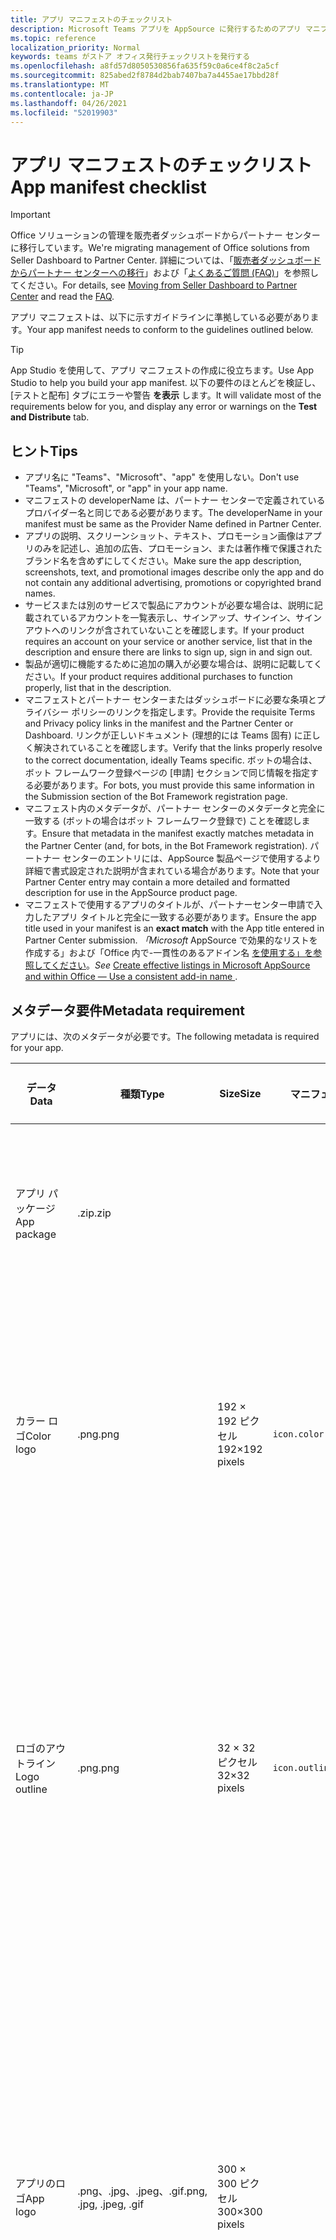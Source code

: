 ```yaml
---
title: アプリ マニフェストのチェックリスト
description: Microsoft Teams アプリを AppSource に発行するためのアプリ マニフェストのチェックリスト
ms.topic: reference
localization_priority: Normal
keywords: teams がストア オフィス発行チェックリストを発行する
ms.openlocfilehash: a8fd57d8050530856fa635f59c0a6ce4f8c2a5cf
ms.sourcegitcommit: 825abed2f8784d2bab7407ba7a4455ae17bbd28f
ms.translationtype: MT
ms.contentlocale: ja-JP
ms.lasthandoff: 04/26/2021
ms.locfileid: "52019903"
---
```

# <a name="app-manifest-checklist"></a><span data-ttu-id="b98bf-104">アプリ マニフェストのチェックリスト</span><span class="sxs-lookup"><span data-stu-id="b98bf-104">App manifest checklist</span></span>

>[!IMPORTANT]
><span data-ttu-id="b98bf-105">Office ソリューションの管理を販売者ダッシュボードからパートナー センターに移行しています。</span><span class="sxs-lookup"><span data-stu-id="b98bf-105">We're migrating management of Office solutions from Seller Dashboard to Partner Center.</span></span> <span data-ttu-id="b98bf-106">詳細については、「[販売者ダッシュボードからパートナー センターへの移行](https://developer.microsoft.com/office/blogs/moving-management-of-solutions-from-seller-dashboard-to-partner-center/)」および「[よくあるご質問 (FAQ)](https://docs.microsoft.com/office/dev/store/partner-center-faq)」を参照してください。</span><span class="sxs-lookup"><span data-stu-id="b98bf-106">For details, see [Moving from Seller Dashboard to Partner Center](https://developer.microsoft.com/office/blogs/moving-management-of-solutions-from-seller-dashboard-to-partner-center/) and read the [FAQ](https://docs.microsoft.com/office/dev/store/partner-center-faq).</span></span>

<span data-ttu-id="b98bf-107">アプリ マニフェストは、以下に示すガイドラインに準拠している必要があります。</span><span class="sxs-lookup"><span data-stu-id="b98bf-107">Your app manifest needs to conform to the guidelines outlined below.</span></span>

>[!Tip]
> <span data-ttu-id="b98bf-108">App Studio を使用して、アプリ マニフェストの作成に役立ちます。</span><span class="sxs-lookup"><span data-stu-id="b98bf-108">Use App Studio to help you build your app manifest.</span></span> <span data-ttu-id="b98bf-109">以下の要件のほとんどを検証し、[テストと配布] タブにエラーや警告 **を表示** します。</span><span class="sxs-lookup"><span data-stu-id="b98bf-109">It will validate most of the requirements below for you, and display any error or warnings on the **Test and Distribute** tab.</span></span>

## <a name="tips"></a><span data-ttu-id="b98bf-110">ヒント</span><span class="sxs-lookup"><span data-stu-id="b98bf-110">Tips</span></span>

* <span data-ttu-id="b98bf-111">アプリ名に "Teams"、"Microsoft"、"app" を使用しない。</span><span class="sxs-lookup"><span data-stu-id="b98bf-111">Don't use "Teams", "Microsoft", or "app" in your app name.</span></span>
* <span data-ttu-id="b98bf-112">マニフェストの developerName は、パートナー センターで定義されているプロバイダー名と同じである必要があります。</span><span class="sxs-lookup"><span data-stu-id="b98bf-112">The developerName in your manifest must be same as the Provider Name defined in Partner Center.</span></span>
* <span data-ttu-id="b98bf-113">アプリの説明、スクリーンショット、テキスト、プロモーション画像はアプリのみを記述し、追加の広告、プロモーション、または著作権で保護されたブランド名を含めずにしてください。</span><span class="sxs-lookup"><span data-stu-id="b98bf-113">Make sure the app description, screenshots, text, and promotional images describe only the app and do not contain any additional advertising, promotions or copyrighted brand names.</span></span>
* <span data-ttu-id="b98bf-114">サービスまたは別のサービスで製品にアカウントが必要な場合は、説明に記載されているアカウントを一覧表示し、サインアップ、サインイン、サインアウトへのリンクが含されていないことを確認します。</span><span class="sxs-lookup"><span data-stu-id="b98bf-114">If your product requires an account on your service or another service, list that in the description and ensure there are links to sign up, sign in and sign out.</span></span>
* <span data-ttu-id="b98bf-115">製品が適切に機能するために追加の購入が必要な場合は、説明に記載してください。</span><span class="sxs-lookup"><span data-stu-id="b98bf-115">If your product requires additional purchases to function properly, list that in the description.</span></span>
* <span data-ttu-id="b98bf-116">マニフェストとパートナー センターまたはダッシュボードに必要な条項とプライバシー ポリシーのリンクを指定します。</span><span class="sxs-lookup"><span data-stu-id="b98bf-116">Provide the requisite Terms and Privacy policy links in the manifest and the Partner Center or Dashboard.</span></span> <span data-ttu-id="b98bf-117">リンクが正しいドキュメント (理想的には Teams 固有) に正しく解決されていることを確認します。</span><span class="sxs-lookup"><span data-stu-id="b98bf-117">Verify that the links properly resolve to the correct documentation, ideally Teams specific.</span></span> <span data-ttu-id="b98bf-118">ボットの場合は、ボット フレームワーク登録ページの [申請] セクションで同じ情報を指定する必要があります。</span><span class="sxs-lookup"><span data-stu-id="b98bf-118">For bots, you must provide this same information in the Submission section of the Bot Framework registration page.</span></span>
* <span data-ttu-id="b98bf-119">マニフェスト内のメタデータが、パートナー センターのメタデータと完全に一致する (ボットの場合はボット フレームワーク登録で) ことを確認します。</span><span class="sxs-lookup"><span data-stu-id="b98bf-119">Ensure that metadata in the manifest exactly matches metadata in the Partner Center (and, for bots, in the Bot Framework registration).</span></span> <span data-ttu-id="b98bf-120">パートナー センターのエントリには、AppSource 製品ページで使用するより詳細で書式設定された説明が含まれている場合があります。</span><span class="sxs-lookup"><span data-stu-id="b98bf-120">Note that your Partner Center entry may contain a more detailed and formatted description for use in the AppSource product page.</span></span>
* <span data-ttu-id="b98bf-121">マニフェストで使用するアプリのタイトルが、パートナーセンター申請で入力したアプリ タイトルと完全に一致する必要があります。</span><span class="sxs-lookup"><span data-stu-id="b98bf-121">Ensure the app title used in your manifest is an **exact match** with the App title entered in Partner Center submission.</span></span> <span data-ttu-id="b98bf-122">*「Microsoft* AppSource で効果的なリストを作成する」および「Office 内で-一貫性のあるアドイン名 [を使用する」を参照してください](https://docs.microsoft.com/office/dev/store/create-effective-office-store-listings#use-a-consistent-add-in-name)。</span><span class="sxs-lookup"><span data-stu-id="b98bf-122">*See* [Create effective listings in Microsoft AppSource and within Office — Use a consistent add-in name ](https://docs.microsoft.com/office/dev/store/create-effective-office-store-listings#use-a-consistent-add-in-name).</span></span>

## <a name="metadata-requirement"></a><span data-ttu-id="b98bf-123">メタデータ要件</span><span class="sxs-lookup"><span data-stu-id="b98bf-123">Metadata requirement</span></span>

<span data-ttu-id="b98bf-124">アプリには、次のメタデータが必要です。</span><span class="sxs-lookup"><span data-stu-id="b98bf-124">The following metadata is required for your app.</span></span>

|<span data-ttu-id="b98bf-125">データ</span><span class="sxs-lookup"><span data-stu-id="b98bf-125">Data</span></span>|<span data-ttu-id="b98bf-126">種類</span><span class="sxs-lookup"><span data-stu-id="b98bf-126">Type</span></span>|<span data-ttu-id="b98bf-127">Size</span><span class="sxs-lookup"><span data-stu-id="b98bf-127">Size</span></span>|<span data-ttu-id="b98bf-128">マニフェスト</span><span class="sxs-lookup"><span data-stu-id="b98bf-128">Manifest</span></span>|<span data-ttu-id="b98bf-129">パートナー センター</span><span class="sxs-lookup"><span data-stu-id="b98bf-129">Partner Center</span></span>|<span data-ttu-id="b98bf-130">説明</span><span class="sxs-lookup"><span data-stu-id="b98bf-130">Description</span></span>|
|---|---|---|---|---|---|
|<span data-ttu-id="b98bf-131">アプリ パッケージ</span><span class="sxs-lookup"><span data-stu-id="b98bf-131">App package</span></span>|<span data-ttu-id="b98bf-132">.zip</span><span class="sxs-lookup"><span data-stu-id="b98bf-132">.zip</span></span>|||<span data-ttu-id="b98bf-133">✔</span><span class="sxs-lookup"><span data-stu-id="b98bf-133">✔</span></span>|<span data-ttu-id="b98bf-134">アップロードまたは AppSource 申請の実際のアプリ パッケージ。</span><span class="sxs-lookup"><span data-stu-id="b98bf-134">The actual app package for uploading or AppSource submission.</span></span>|
|<span data-ttu-id="b98bf-135">カラー ロゴ</span><span class="sxs-lookup"><span data-stu-id="b98bf-135">Color logo</span></span>|<span data-ttu-id="b98bf-136">.png</span><span class="sxs-lookup"><span data-stu-id="b98bf-136">.png</span></span>|<span data-ttu-id="b98bf-137">192 &times; 192 ピクセル</span><span class="sxs-lookup"><span data-stu-id="b98bf-137">192&times;192 pixels</span></span>|`icon.color`||<span data-ttu-id="b98bf-138">Teams ギャラリーの製品ページ一覧に表示するアイコン。</span><span class="sxs-lookup"><span data-stu-id="b98bf-138">The icon to display in the product page listing in the Teams gallery.</span></span> <span data-ttu-id="b98bf-139">これはフルカラーの製品ロゴです。</span><span class="sxs-lookup"><span data-stu-id="b98bf-139">This is your full-color product logo.</span></span>|
|<span data-ttu-id="b98bf-140">ロゴのアウトライン</span><span class="sxs-lookup"><span data-stu-id="b98bf-140">Logo outline</span></span>|<span data-ttu-id="b98bf-141">.png</span><span class="sxs-lookup"><span data-stu-id="b98bf-141">.png</span></span>|<span data-ttu-id="b98bf-142">32 &times; 32 ピクセル</span><span class="sxs-lookup"><span data-stu-id="b98bf-142">32&times;32 pixels</span></span>|`icon.outline`||<span data-ttu-id="b98bf-143">Teams、Teams チャット チャネル、その他の場所に表示するアイコン。</span><span class="sxs-lookup"><span data-stu-id="b98bf-143">The icon to display in Teams, in the Teams chat channel and other locations.</span></span> <span data-ttu-id="b98bf-144">これは、透明な背景を持つ白いアウトラインとしてレンダリングされるロゴです。</span><span class="sxs-lookup"><span data-stu-id="b98bf-144">This is your logo rendered as a white outline with transparent background.</span></span>|
|<span data-ttu-id="b98bf-145">アプリのロゴ</span><span class="sxs-lookup"><span data-stu-id="b98bf-145">App logo</span></span>|<span data-ttu-id="b98bf-146">.png、.jpg、.jpeg、.gif</span><span class="sxs-lookup"><span data-stu-id="b98bf-146">.png, .jpg, .jpeg, .gif</span></span>|<span data-ttu-id="b98bf-147">300 &times; 300 ピクセル</span><span class="sxs-lookup"><span data-stu-id="b98bf-147">300&times;300 pixels</span></span>||<span data-ttu-id="b98bf-148">✔</span><span class="sxs-lookup"><span data-stu-id="b98bf-148">✔</span></span>|<span data-ttu-id="b98bf-149">AppSource に表示するアイコン。</span><span class="sxs-lookup"><span data-stu-id="b98bf-149">The icon to display in AppSource.</span></span> <span data-ttu-id="b98bf-150">これはフルカラーの製品ロゴであり、マニフェストで使用されているファイルとは異なるファイルです `icon.color` 。</span><span class="sxs-lookup"><span data-stu-id="b98bf-150">This is the full-color product logo, and is a different file from the one used in the manifest for `icon.color`.</span></span> <span data-ttu-id="b98bf-151">512 KB より小さい必要があります。</span><span class="sxs-lookup"><span data-stu-id="b98bf-151">it should be smaller than 512 KB.</span></span>|
|<span data-ttu-id="b98bf-152">サポート リンク</span><span class="sxs-lookup"><span data-stu-id="b98bf-152">Support link</span></span>|<span data-ttu-id="b98bf-153">URL</span><span class="sxs-lookup"><span data-stu-id="b98bf-153">URL</span></span>|||<span data-ttu-id="b98bf-154">✔</span><span class="sxs-lookup"><span data-stu-id="b98bf-154">✔</span></span>|<span data-ttu-id="b98bf-155">アプリをインストールしていない可能性があるエンド ユーザー向けサポート 資料へのリンク。</span><span class="sxs-lookup"><span data-stu-id="b98bf-155">A link to support material for end users who may not have installed your app.</span></span> <span data-ttu-id="b98bf-156">一般公開のリンクは、ログイン (HTTPS) なしでアクセスできます。</span><span class="sxs-lookup"><span data-stu-id="b98bf-156">Publicly available link accessible without any login (HTTPS).</span></span>|
|<span data-ttu-id="b98bf-157">プライバシー リンク</span><span class="sxs-lookup"><span data-stu-id="b98bf-157">Privacy link</span></span>|<span data-ttu-id="b98bf-158">URL</span><span class="sxs-lookup"><span data-stu-id="b98bf-158">URL</span></span>||`developer.privacyUrl`|<span data-ttu-id="b98bf-159">✔</span><span class="sxs-lookup"><span data-stu-id="b98bf-159">✔</span></span>|<span data-ttu-id="b98bf-160">プライバシー ポリシー (HTTPS) へのリンク。</span><span class="sxs-lookup"><span data-stu-id="b98bf-160">A link to your privacy policy (HTTPS).</span></span>|
|<span data-ttu-id="b98bf-161">ビデオ リンク</span><span class="sxs-lookup"><span data-stu-id="b98bf-161">Video link</span></span>|<span data-ttu-id="b98bf-162">URL</span><span class="sxs-lookup"><span data-stu-id="b98bf-162">URL</span></span>|||<span data-ttu-id="b98bf-163">オプション</span><span class="sxs-lookup"><span data-stu-id="b98bf-163">Optional</span></span>|<span data-ttu-id="b98bf-164">アプリに関するビデオへのリンク。</span><span class="sxs-lookup"><span data-stu-id="b98bf-164">A link to a video about your app.</span></span>|
|<span data-ttu-id="b98bf-165">EULA</span><span class="sxs-lookup"><span data-stu-id="b98bf-165">EULA</span></span>|<span data-ttu-id="b98bf-166">.doc、.pdf など</span><span class="sxs-lookup"><span data-stu-id="b98bf-166">.doc, .pdf, etc.</span></span>|||<span data-ttu-id="b98bf-167">オプション</span><span class="sxs-lookup"><span data-stu-id="b98bf-167">Optional</span></span>|<span data-ttu-id="b98bf-168">AppSource には、添付ファイルとして提供できるエンドユーザー ライセンス契約 (EULA) が必要です。</span><span class="sxs-lookup"><span data-stu-id="b98bf-168">AppSource requires an end-user licensing agreement (EULA), which you can provide as an attachment.</span></span> <span data-ttu-id="b98bf-169">EULA を提出しない場合は、お客様に代わって 1 つが提供されます。</span><span class="sxs-lookup"><span data-stu-id="b98bf-169">If you choose not to submit a EULA, one will be provided on your behalf.</span></span>|
|<span data-ttu-id="b98bf-170">利用規約</span><span class="sxs-lookup"><span data-stu-id="b98bf-170">Terms of service</span></span>|<span data-ttu-id="b98bf-171">URL</span><span class="sxs-lookup"><span data-stu-id="b98bf-171">URL</span></span>||`developer.termsOfServiceUrl`||<span data-ttu-id="b98bf-172">サービス条件 (HTTPS) へのリンク。</span><span class="sxs-lookup"><span data-stu-id="b98bf-172">A link to your terms of service (HTTPS).</span></span>|
|<span data-ttu-id="b98bf-173">テスト ノート</span><span class="sxs-lookup"><span data-stu-id="b98bf-173">Test Notes</span></span>|<span data-ttu-id="b98bf-174">インラインまたはパブリック URL へのリンクを入力する</span><span class="sxs-lookup"><span data-stu-id="b98bf-174">Fill inline or link to a public URL</span></span>|||<span data-ttu-id="b98bf-175">アプリケーションの手順をステップ別にテストする方法に関する詳細なテスト ノート。</span><span class="sxs-lookup"><span data-stu-id="b98bf-175">Detailed test notes on how to test your application step by step.</span></span> <span data-ttu-id="b98bf-176">管理者と管理者以外のシナリオをテストするための 2 つのログイン資格情報を含める必要があります。</span><span class="sxs-lookup"><span data-stu-id="b98bf-176">Please include two login credentials for testing Admin and Non-admin scenarios.</span></span>|

## <a name="localized-content"></a><span data-ttu-id="b98bf-177">ローカライズされたコンテンツ</span><span class="sxs-lookup"><span data-stu-id="b98bf-177">Localized content</span></span>

> [!NOTE]
> <span data-ttu-id="b98bf-178">AppSource は、次のメタデータのローカライズされたコンテンツをサポートする予定です。</span><span class="sxs-lookup"><span data-stu-id="b98bf-178">AppSource plans to support localized content for the following metadata.</span></span> <span data-ttu-id="b98bf-179">現在、アプリの登録情報は AppSource の英語でのみ表示されますが、Teams クライアントに適切にローカライズされた表示されます。</span><span class="sxs-lookup"><span data-stu-id="b98bf-179">Currently, your app listing will only show in English in AppSource, but will display properly localized in the Teams client.</span></span> <span data-ttu-id="b98bf-180">詳細 [については、「アプリのローカライズ」](~/concepts/build-and-test/apps-localization.md) を参照してください。</span><span class="sxs-lookup"><span data-stu-id="b98bf-180">See [localizing your app](~/concepts/build-and-test/apps-localization.md) for more information.</span></span>

|<span data-ttu-id="b98bf-181">データ</span><span class="sxs-lookup"><span data-stu-id="b98bf-181">Data</span></span>|<span data-ttu-id="b98bf-182">種類</span><span class="sxs-lookup"><span data-stu-id="b98bf-182">Type</span></span>|<span data-ttu-id="b98bf-183">Size</span><span class="sxs-lookup"><span data-stu-id="b98bf-183">Size</span></span>|<span data-ttu-id="b98bf-184">マニフェスト</span><span class="sxs-lookup"><span data-stu-id="b98bf-184">Manifest</span></span>|<span data-ttu-id="b98bf-185">パートナー センター</span><span class="sxs-lookup"><span data-stu-id="b98bf-185">Partner Center</span></span>|<span data-ttu-id="b98bf-186">説明</span><span class="sxs-lookup"><span data-stu-id="b98bf-186">Description</span></span>|
|---|---|---|---|---|---|
|<span data-ttu-id="b98bf-187">アプリ名</span><span class="sxs-lookup"><span data-stu-id="b98bf-187">App name</span></span>|<span data-ttu-id="b98bf-188">String</span><span class="sxs-lookup"><span data-stu-id="b98bf-188">String</span></span>|<span data-ttu-id="b98bf-189">30</span><span class="sxs-lookup"><span data-stu-id="b98bf-189">30</span></span>|`name.short`|<span data-ttu-id="b98bf-190">✔</span><span class="sxs-lookup"><span data-stu-id="b98bf-190">✔</span></span>|<span data-ttu-id="b98bf-191">ストアフロントと製品に表示されるアプリケーションの名前。</span><span class="sxs-lookup"><span data-stu-id="b98bf-191">The name for your application as it should appear in the storefront and in product.</span></span>|
|<span data-ttu-id="b98bf-192">長いアプリ名</span><span class="sxs-lookup"><span data-stu-id="b98bf-192">Long app name</span></span>|<span data-ttu-id="b98bf-193">String</span><span class="sxs-lookup"><span data-stu-id="b98bf-193">String</span></span>|<span data-ttu-id="b98bf-194">30</span><span class="sxs-lookup"><span data-stu-id="b98bf-194">30</span></span>|`name.full`|<span data-ttu-id="b98bf-195">✔</span><span class="sxs-lookup"><span data-stu-id="b98bf-195">✔</span></span>|<span data-ttu-id="b98bf-196">ストアフロントと製品に表示されるアプリケーションの名前。</span><span class="sxs-lookup"><span data-stu-id="b98bf-196">The name for your application as it should appear in the storefront and in product.</span></span>|
|<span data-ttu-id="b98bf-197">簡潔な説明</span><span class="sxs-lookup"><span data-stu-id="b98bf-197">Short description</span></span>|<span data-ttu-id="b98bf-198">String</span><span class="sxs-lookup"><span data-stu-id="b98bf-198">String</span></span>|<span data-ttu-id="b98bf-199">80</span><span class="sxs-lookup"><span data-stu-id="b98bf-199">80</span></span>|`description.short`|<span data-ttu-id="b98bf-200">✔</span><span class="sxs-lookup"><span data-stu-id="b98bf-200">✔</span></span>|<span data-ttu-id="b98bf-201">アプリの簡単な説明。</span><span class="sxs-lookup"><span data-stu-id="b98bf-201">Short description of your app.</span></span>|
|<span data-ttu-id="b98bf-202">詳しい説明</span><span class="sxs-lookup"><span data-stu-id="b98bf-202">Long description</span></span>|<span data-ttu-id="b98bf-203">String</span><span class="sxs-lookup"><span data-stu-id="b98bf-203">String</span></span>|<span data-ttu-id="b98bf-204">4000</span><span class="sxs-lookup"><span data-stu-id="b98bf-204">4000</span></span>|`description.full`|<span data-ttu-id="b98bf-205">✔</span><span class="sxs-lookup"><span data-stu-id="b98bf-205">✔</span></span>|<span data-ttu-id="b98bf-206">アプリの詳細な説明。</span><span class="sxs-lookup"><span data-stu-id="b98bf-206">A more detailed description of your app.</span></span> <span data-ttu-id="b98bf-207">マニフェスト ファイルでは、正確な概要が適切です。</span><span class="sxs-lookup"><span data-stu-id="b98bf-207">In the manifest file, an accurate summary is adequate.</span></span> <span data-ttu-id="b98bf-208">パートナー センターでは、AppSource 製品ページの詳細で書式設定された説明を使用できます。</span><span class="sxs-lookup"><span data-stu-id="b98bf-208">In Partner Center, you can use a richer and formatted description for AppSource product page.</span></span>|
|<span data-ttu-id="b98bf-209">スクリーン ショット (1 ~ 5)</span><span class="sxs-lookup"><span data-stu-id="b98bf-209">Screen shots (1-5)</span></span>|<span data-ttu-id="b98bf-210">.png、.jpg、または .gif</span><span class="sxs-lookup"><span data-stu-id="b98bf-210">.png, .jpg, or .gif</span></span>|<span data-ttu-id="b98bf-211">1366w x 768h および 1024 KB より小さい</span><span class="sxs-lookup"><span data-stu-id="b98bf-211">1366w x 768h and smaller than 1024 KB</span></span>||<span data-ttu-id="b98bf-212">✔</span><span class="sxs-lookup"><span data-stu-id="b98bf-212">✔</span></span>|<span data-ttu-id="b98bf-213">アプリのエクスペリエンスを示すスクリーン ショットが少なくとも 1 つ。</span><span class="sxs-lookup"><span data-stu-id="b98bf-213">At least one screen shot that shows your app experience.</span></span> <span data-ttu-id="b98bf-214">アプリの詳細ページで使用します。</span><span class="sxs-lookup"><span data-stu-id="b98bf-214">Uses on the app details page.</span></span>|

## <a name="submission-extras-for-bots"></a><span data-ttu-id="b98bf-215">ボットの申請の追加</span><span class="sxs-lookup"><span data-stu-id="b98bf-215">Submission extras for bots</span></span>

<span data-ttu-id="b98bf-216">Microsoft Teams のボットは、ボット フレームワークを使用して作成する必要があります。</span><span class="sxs-lookup"><span data-stu-id="b98bf-216">Bots in Microsoft Teams must be created using Bot Framework.</span></span> <span data-ttu-id="b98bf-217">手順については [、「ボットを作成](~/bots/how-to/create-a-bot-for-teams.md) する」を参照してください。</span><span class="sxs-lookup"><span data-stu-id="b98bf-217">See [Create a bot](~/bots/how-to/create-a-bot-for-teams.md) for instructions.</span></span> <span data-ttu-id="b98bf-218">ボット フレームワークでボットのアイコンに 96x96 色のアイコンを使用します。</span><span class="sxs-lookup"><span data-stu-id="b98bf-218">Use a 96x96 color icon for your bot's icon in Bot Framework.</span></span>
